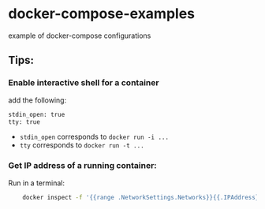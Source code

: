# docker-compose-examples
example of docker-compose configurations


## Tips:

### Enable interactive shell for a container

add the following:

```sh
stdin_open: true
tty: true
```

* `stdin_open` corresponds to `docker run -i ...`
* `tty` corresponds to `docker run -t ...`

### Get IP address of a running container:

Run in a terminal:

```sh
    docker inspect -f '{{range .NetworkSettings.Networks}}{{.IPAddress}}{{end}}' container_name_or_id
```